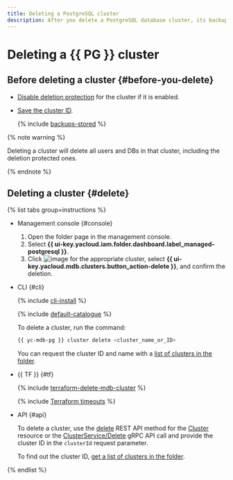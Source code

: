 ```yaml
---
title: Deleting a PostgreSQL cluster
description: After you delete a PostgreSQL database cluster, its backups are kept for seven days for recovery purposes. To restore a deleted cluster from its backup, you will need its ID; therefore, securely save the cluster ID before deleting the cluster.
---
```


# Deleting a {{ PG }} cluster

## Before deleting a cluster {#before-you-delete}

* [Disable deletion protection](update.md#change-additional-settings) for the cluster if it is enabled.
* [Save the cluster ID](cluster-list.md#list-clusters).

   {% include [backups-stored](../../_includes/mdb/backups-stored.md) %}

{% note warning %}

Deleting a cluster will delete all users and DBs in that cluster, including the deletion protected ones.

{% endnote %}

## Deleting a cluster {#delete}

{% list tabs group=instructions %}

- Management console {#console}

   1. Open the folder page in the management console.
   1. Select **{{ ui-key.yacloud.iam.folder.dashboard.label_managed-postgresql }}**.
   1. Click ![image](../../_assets/console-icons/ellipsis.svg) for the appropriate cluster, select **{{ ui-key.yacloud.mdb.clusters.button_action-delete }}**, and confirm the deletion.

- CLI {#cli}

   {% include [cli-install](../../_includes/cli-install.md) %}

   {% include [default-catalogue](../../_includes/default-catalogue.md) %}

   To delete a cluster, run the command:

   ```bash
   {{ yc-mdb-pg }} cluster delete <cluster_name_or_ID>
   ```

   You can request the cluster ID and name with a [list of clusters in the folder](cluster-list.md#list-clusters).

- {{ TF }} {#tf}

   {% include [terraform-delete-mdb-cluster](../../_includes/mdb/terraform-delete-mdb-cluster.md) %}

   {% include [Terraform timeouts](../../_includes/mdb/mpg/terraform/timeouts.md) %}

- API {#api}

   To delete a cluster, use the [delete](../api-ref/Cluster/delete.md) REST API method for the [Cluster](../api-ref/Cluster/index.md) resource or the [ClusterService/Delete](../api-ref/grpc/cluster_service.md#Delete) gRPC API call and provide the cluster ID in the `clusterId` request parameter.

   To find out the cluster ID, [get a list of clusters in the folder](cluster-list.md#list-clusters).

{% endlist %}
